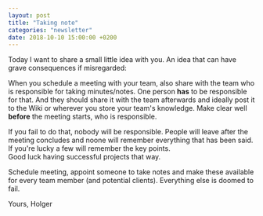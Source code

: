 ```yaml
---
layout: post
title: "Taking note"
categories: "newsletter"
date: 2018-10-10 15:00:00 +0200
---
```


Today I want to share a small little idea with you. An idea that can have grave consequences if misregarded:

When you schedule a meeting with your team, also share with the team who is responsible for taking minutes/notes. One person **has** to be responsible for that. And they should share it with the team afterwards and ideally post it to the Wiki or wherever you store your team's knowledge. Make clear well **before** the meeting starts, who is responsible.

If you fail to do that, nobody will be responsible. People will leave after the meeting concludes and noone will remember everything that has been said. If you're lucky a few will remember the key points.  
Good luck having successful projects that way.

Schedule meeting, appoint someone to take notes and make these available for every team member (and potential clients). Everything else is doomed to fail.

Yours,
Holger